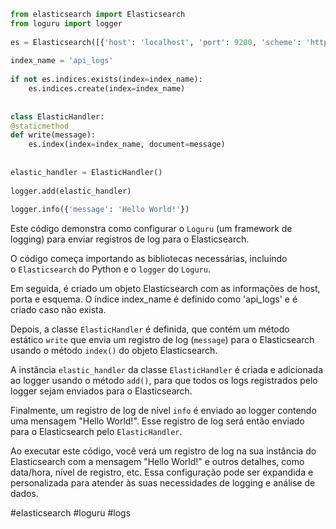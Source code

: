 


```python
from elasticsearch import Elasticsearch  
from loguru import logger  
  
es = Elasticsearch([{'host': 'localhost', 'port': 9200, 'scheme': 'http'}])  
  
index_name = 'api_logs'  
  
if not es.indices.exists(index=index_name):  
	es.indices.create(index=index_name)  
  
  
class ElasticHandler:  
@staticmethod  
def write(message):  
	es.index(index=index_name, document=message)  
  
  
elastic_handler = ElasticHandler()  
  
logger.add(elastic_handler)  
  
logger.info({'message': 'Hello World!'})
```

Este código demonstra como configurar o `Loguru` (um framework de logging) para enviar registros de log para o Elasticsearch.

O código começa importando as bibliotecas necessárias, incluindo o `Elasticsearch` do Python e o `logger` do `Loguru`.

Em seguida, é criado um objeto Elasticsearch com as informações de host, porta e esquema. O índice index_name é definido como 'api_logs' e é criado caso não exista.

Depois, a classe `ElasticHandler` é definida, que contém um método estático `write` que envia um registro de log (`message`) para o Elasticsearch usando o método `index()` do objeto Elasticsearch.

A instância `elastic_handler` da classe `ElasticHandler` é criada e adicionada ao logger usando o método `add()`, para que todos os logs registrados pelo logger sejam enviados para o Elasticsearch.

Finalmente, um registro de log de nível `info` é enviado ao logger contendo uma mensagem "Hello World!". Esse registro de log será então enviado para o Elasticsearch pelo `ElasticHandler`.

Ao executar este código, você verá um registro de log na sua instância do Elasticsearch com a mensagem "Hello World!" e outros detalhes, como data/hora, nível de registro, etc. Essa configuração pode ser expandida e personalizada para atender às suas necessidades de logging e análise de dados.

#elasticsearch #loguru #logs